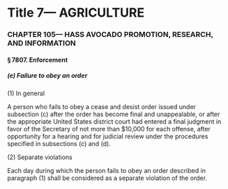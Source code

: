 
# Title 7— AGRICULTURE
### CHAPTER 105— HASS AVOCADO PROMOTION, RESEARCH, AND INFORMATION
#### § 7807. Enforcement
##### (e) Failure to obey an order

(1) In general

A person who fails to obey a cease and desist order issued under subsection (c) after the order has become final and unappealable, or after the appropriate United States district court had entered a final judgment in favor of the Secretary of not more than $10,000 for each offense, after opportunity for a hearing and for judicial review under the procedures specified in subsections (c) and (d).

(2) Separate violations

Each day during which the person fails to obey an order described in paragraph (1) shall be considered as a separate violation of the order.
